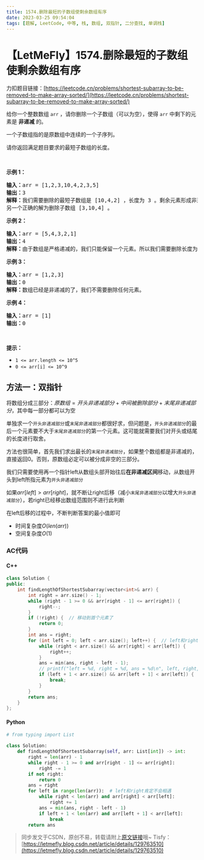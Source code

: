 ```yaml
---
title: 1574.删除最短的子数组使剩余数组有序
date: 2023-03-25 09:54:04
tags: [题解, LeetCode, 中等, 栈, 数组, 双指针, 二分查找, 单调栈]
---
```


# 【LetMeFly】1574.删除最短的子数组使剩余数组有序

力扣题目链接：[https://leetcode.cn/problems/shortest-subarray-to-be-removed-to-make-array-sorted/](https://leetcode.cn/problems/shortest-subarray-to-be-removed-to-make-array-sorted/)

<p>给你一个整数数组 <code>arr</code>&nbsp;，请你删除一个子数组（可以为空），使得 <code>arr</code>&nbsp;中剩下的元素是 <strong>非递减</strong> 的。</p>

<p>一个子数组指的是原数组中连续的一个子序列。</p>

<p>请你返回满足题目要求的最短子数组的长度。</p>

<p>&nbsp;</p>

<p><strong>示例 1：</strong></p>

<pre>
<strong>输入：</strong>arr = [1,2,3,10,4,2,3,5]
<strong>输出：</strong>3
<strong>解释：</strong>我们需要删除的最短子数组是 [10,4,2] ，长度为 3 。剩余元素形成非递减数组 [1,2,3,3,5] 。
另一个正确的解为删除子数组 [3,10,4] 。</pre>

<p><strong>示例 2：</strong></p>

<pre>
<strong>输入：</strong>arr = [5,4,3,2,1]
<strong>输出：</strong>4
<strong>解释：</strong>由于数组是严格递减的，我们只能保留一个元素。所以我们需要删除长度为 4 的子数组，要么删除 [5,4,3,2]，要么删除 [4,3,2,1]。
</pre>

<p><strong>示例 3：</strong></p>

<pre>
<strong>输入：</strong>arr = [1,2,3]
<strong>输出：</strong>0
<strong>解释：</strong>数组已经是非递减的了，我们不需要删除任何元素。
</pre>

<p><strong>示例 4：</strong></p>

<pre>
<strong>输入：</strong>arr = [1]
<strong>输出：</strong>0
</pre>

<p>&nbsp;</p>

<p><strong>提示：</strong></p>

<ul>
	<li><code>1 &lt;= arr.length &lt;= 10^5</code></li>
	<li><code>0 &lt;= arr[i] &lt;= 10^9</code></li>
</ul>


    
## 方法一：双指针

将数组分成三部分：$原数组 = 开头非递减部分 + 中间被删除部分 + 末尾非递减部分$，其中每一部分都可以为空

单独求一个```开头非递减部分```或```末尾非递减部分```都很好求，但问题是，```开头非递减部分```的最后一个元素要不大于```末尾非递减部分```的第一个元素。这可能就需要我们对开头或结尾的长度进行取舍。

方法也很简单，首先我们求出最长的```末尾非递减部分```，如果整个数组都是非递减的，直接返回0。否则，原数组必定可以被分成非空的三部分。

我们只需要使用再一个指针left从数组头部开始往后**在非递减区间**移动，从数组开头到left所指元素为```开头非递减部分```

如果$arr[left] > arr[right]$，就不断让right后移（减小```末尾非递减部分```以增大```开头非递减部分```），若right已经移出数组范围则不进行此判断

在left后移的过程中，不断判断答案的最小值即可

+ 时间复杂度$O(len(arr))$
+ 空间复杂度$O(1)$

### AC代码

#### C++

```cpp
class Solution {
public:
    int findLengthOfShortestSubarray(vector<int>& arr) {
        int right = arr.size() - 1;
        while (right - 1 >= 0 && arr[right - 1] <= arr[right]) {
            right--;
        }
        if (!right) {  // 移动到首个元素了
            return 0;
        }
        int ans = right;
        for (int left = 0; left < arr.size(); left++) {  // left和right肯定不会相遇
            while (right < arr.size() && arr[right] < arr[left]) {
                right++;
            }
            ans = min(ans, right - left - 1);
            // printf("left = %d, right = %d, ans = %d\n", left, right, ans);  //*************
            if (left + 1 < arr.size() && arr[left + 1] < arr[left]) {
                break;
            }
        }
        return ans;
    }
};
```

#### Python

```python
# from typing import List

class Solution:
    def findLengthOfShortestSubarray(self, arr: List[int]) -> int:
        right = len(arr) - 1
        while right - 1 >= 0 and arr[right - 1] <= arr[right]:
            right -= 1
        if not right:
            return 0
        ans = right
        for left in range(len(arr)):  # left和right肯定不会相遇
            while right < len(arr) and arr[right] < arr[left]:
                right += 1
            ans = min(ans, right - left - 1)
            if left + 1 < len(arr) and arr[left + 1] < arr[left]:
                break
        return ans
```

> 同步发文于CSDN，原创不易，转载请附上[原文链接](https://blog.tisfy.eu.org/2023/03/25/LeetCode%201574.%E5%88%A0%E9%99%A4%E6%9C%80%E7%9F%AD%E7%9A%84%E5%AD%90%E6%95%B0%E7%BB%84%E4%BD%BF%E5%89%A9%E4%BD%99%E6%95%B0%E7%BB%84%E6%9C%89%E5%BA%8F/)哦~
> Tisfy：[https://letmefly.blog.csdn.net/article/details/129763510](https://letmefly.blog.csdn.net/article/details/129763510)
